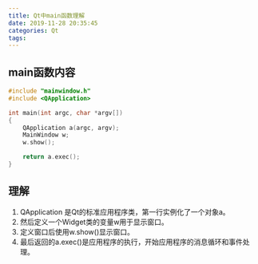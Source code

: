 ```yaml
---
title: Qt中main函数理解
date: 2019-11-28 20:35:45
categories: Qt
tags:
---
```


## main函数内容

``` C++
#include "mainwindow.h"
#include <QApplication>

int main(int argc, char *argv[])
{
    QApplication a(argc, argv);
    MainWindow w;
    w.show();

    return a.exec();
}
```

## 理解 

1. QApplication 是Qt的标准应用程序类，第一行实例化了一个对象a。
2. 然后定义一个Widget类的变量w用于显示窗口。
3. 定义窗口后使用w.show()显示窗口。
4. 最后返回的a.exec()是应用程序的执行，开始应用程序的消息循环和事件处理。